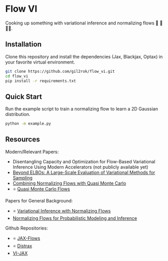 # Flow VI

Cooking up something with variational inference and normalizing flows :robot: :repeat: :cook:.

## Installation

Clone this repository and install the dependencies (Jax, Blackjax, Optax) in your favorite virtual environment.

```bash
git clone https://github.com/gil2rok/flow_vi.git
cd flow_vi
pip install -r requirements.txt
```

## Quick Start

Run the example script to train a normalizing flow to learn a 2D Gaussian distribution.

```bash
python -m example.py
```

## Resources

Modern/Relevant Papers:
- Disentangling Capacity and Optimization for Flow-Based Variational Inference Using Modern Accelerators (not publicly available yet)
- [Beyond ELBOs: A Large-Scale Evaluation of Variational Methods for Sampling](https://arxiv.org/abs/2406.07423)
- [Combining Normalizing Flows with Quasi Monte Carlo](https://arxiv.org/pdf/2401.05934)
-  :star: [Quasi Monte Carlo Flows](https://ml.cs.uni-kl.de/publications/2018/NeurIPS18_BDL_Quasi_Monte_Carlo_Flows.pdf)

Papers for General Background:
- :star: [Variational Inference with Normalizing Flows](https://arxiv.org/abs/1505.05770)
- [Normalizing Flows for Probabilistic Modeling and Inference](https://arxiv.org/abs/1912.02762)

Github Repositories:
- :star: [JAX-Flows](https://github.com/ChrisWaites/jax-flows)
- :star: [Distrax](https://github.com/google-deepmind/distrax)
- [VI-JAX](https://github.com/abhiagwl/vijax)